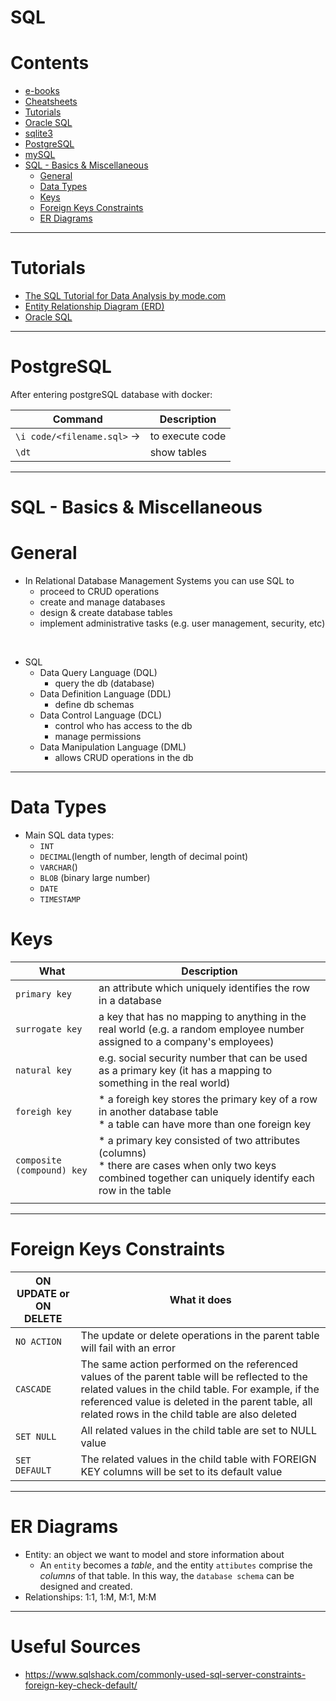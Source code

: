 # SQL

Contents
=======================
* [e-books](https://github.com/dimi-fn/Various-Data-Science-Scripts/tree/main/Databases/SQL/e-books)
* [Cheatsheets](https://github.com/dimi-fn/Various-Data-Science-Scripts/tree/main/Databases/SQL/Cheatsheets)
* [Tutorials](#tutorials)
* [Oracle SQL](https://github.com/dimi-fn/Various-Data-Science-Scripts/tree/main/Databases/SQL/Oracle%20SQL)
* [sqlite3](https://github.com/dimi-fn/Various-Data-Science-Scripts/tree/main/Databases/SQL/sqlite3)
* [PostgreSQL](#postgresql)
* [mySQL](https://github.com/dimi-fn/Various-Data-Science-Scripts/tree/main/Databases/SQL/mySQL)
* [SQL - Basics & Miscellaneous](#sql---basics--miscellaneous)
    * [General](#general)
    * [Data Types](#data-types)
    * [Keys](#keys)
    * [Foreign Keys Constraints](#foreign-keys-constraints)
    * [ER Diagrams](#er-diagrams)


-------------------------

# Tutorials

* [The SQL Tutorial for Data Analysis by mode.com](https://mode.com/sql-tutorial/introduction-to-sql/)
* [Entity Relationship Diagram (ERD)](https://www.youtube.com/watch?v=QpdhBUYk7Kk&ab_channel=Lucidchart)
* [Oracle SQL](https://github.com/dimi-fn/Various-Data-Science-Scripts/tree/main/Databases/SQL/Oracle%20SQL)


-----------------

# PostgreSQL

After entering postgreSQL database with docker:

|Command|Description|
|--------|---------|
| `\i code/<filename.sql>` ->| to execute code |
| `\dt`| show tables|

-----------------

# SQL - Basics & Miscellaneous

# General
    
* In Relational Database Management Systems you can use SQL to
    * proceed to CRUD operations
    * create and manage databases
    * design & create database tables
    * implement administrative tasks (e.g. user management, security, etc)

<br>

* SQL
    * Data Query Language (DQL)    
        * query the db (database)
    * Data Definition Language (DDL)        
        * define db schemas
    * Data Control Language (DCL)
        * control who has access to the db
        * manage permissions
    * Data Manipulation Language (DML)
        * allows CRUD operations in the db
  

-------

# Data Types
    
* Main SQL data types:
    * `INT`
    * `DECIMAL`(length of number, length of decimal point)
    * `VARCHAR`()
    * `BLOB` (binary large number)
    * `DATE`
    * `TIMESTAMP`

# Keys   

|What|Description|
|--------|---------|
| `primary key`| an attribute which uniquely identifies the row in a database |
|`surrogate key`|a key that has no mapping to anything in the real world (e.g. a random employee number assigned to a company's employees)|
| `natural key`|e.g. social security number that can be used as a primary key (it has a mapping to something in the real world) |
| `foreigh key`| * a foreigh key stores the primary key of a row in another database table<br>* a table can have more than one foreign key |
|`composite (compound) key` | * a primary key consisted of two attributes (columns)<br>* there are cases when only two keys combined together can uniquely identify each row in the table |  
| | |

-------

# Foreign Keys Constraints

| ON UPDATE or ON DELETE | What it does | 
|-----------------------|---------------|
| `NO ACTION`|The update or delete operations in the parent table will fail with an error |
| `CASCADE`| The same action performed on the referenced values of the parent table will be reflected to the related values in the child table. For example, if the referenced value is deleted in the parent table, all related rows in the child table are also deleted|
|`SET NULL`| All related values in the child table are set to NULL value|
| `SET DEFAULT`| The related values in the child table with FOREIGN KEY columns will be set to its default value |

-------

# ER Diagrams

* Entity: an object we want to model and store information about
    * An `entity` becomes a *table*, and the entity `attibutes` comprise the *columns* of that table. In this way, the `database schema` can be designed and created.
* Relationships: 1:1, 1:M, M:1, M:M    

-------

# Useful Sources

* https://www.sqlshack.com/commonly-used-sql-server-constraints-foreign-key-check-default/
